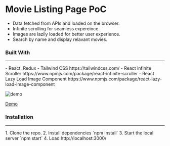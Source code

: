 # Movie Listing Page PoC

* Data fetched from APIs and loaded on the browser. 
* Infinite scrolling for seamless expereince. 
* Images are lazily loaded for better user experience.
* Search by name and display relavant movies. 

### Built With
<hr>
- React, Redux 
- Tailwind CSS https://tailwindcss.com/
- React infinite Scroller https://www.npmjs.com/package/react-infinite-scroller
- React Lazy Load Image Component https://www.npmjs.com/package/react-lazy-load-image-component

![demo](https://user-images.githubusercontent.com/71149670/93672341-d6f46c00-fac7-11ea-83a1-d1553f0d63d5.gif)

[Demo](https://sudmon200.github.io/dg-poc/)

### Installation
<hr>
1. Clone the repo.
2. Install dependencies `npm install` 
3. Start the local server `npm start`
4. Load http://localhost:3000/



